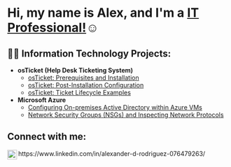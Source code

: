 <h1>Hi, my name is Alex, and I'm a <a href="https://www.linkedin.com/in/alexander-d-rodriguez-076479263/">IT Professional!</a>☺</h1>

<h2>👨‍💻 Information Technology Projects:</h2>

- <b>osTicket (Help Desk Ticketing System)</b>
  - [osTicket: Prerequisites and Installation](https://github.com/alexanderdrodriguez/osticket-prereqs)
  - [osTicket: Post-Installation Configuration](https://github.com/joshmadakorcc/post-install-config)
  - [osTicket: Ticket Lifecycle Examples](https://github.com/joshmadakorcc/ticket-lifecycle)
- <b>Microsoft Azure</b>
  - [Configuring On-premises Active Directory within Azure VMs](https://github.com/joshmadakorcc/configure-ad)
  - [Network Security Groups (NSGs) and Inspecting Network Protocols](https://github.com/joshmadakorcc/azure-network-protocols)

<h2>Connect with me:</h2>


<img align="left" alt="Josh | LinkedIn" width="22px" src="https://cdn.jsdelivr.net/npm/simple-icons@v3/icons/linkedin.svg" />
 https://www.linkedin.com/in/alexander-d-rodriguez-076479263/
